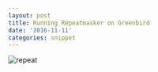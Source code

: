 ```yaml
---
layout: post
title: Running Repeatmasker on Greenbird
date: '2016-11-11'
categories: snippet
---
```



![repeat](../images/repeat.gif)


